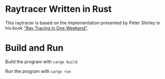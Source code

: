 # Raytracer Written in Rust

This raytracer is based on the implementation presented by Peter Shirley in his book
["Ray Tracing in One Weekend"](https://raytracing.github.io/books/RayTracingInOneWeekend.html).

# Build and Run

Build the program with `cargo build`

Run the program with `cargo run`
